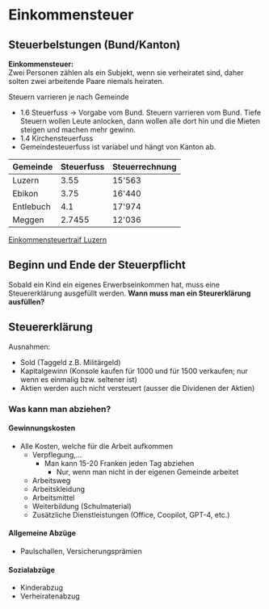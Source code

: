 # Einkommensteuer

## Steuerbelstungen (Bund/Kanton)

**Einkommensteuer:**  
Zwei Personen zählen als ein Subjekt, wenn sie verheiratet sind, daher solten zwei arbeitende Paare niemals heiraten.

Steuern varrieren je nach Gemeinde

- 1.6 Steuerfuss -> Vorgabe vom Bund. Steuern varrieren vom Bund. Tiefe Steuern wollen Leute anlocken, dann wollen alle dort hin und die Mieten steigen und machen mehr gewinn.
- 1.4 Kirchensteuerfuss
- Gemeindesteuerfuss ist variabel und hängt von Kanton ab.

| Gemeinde  | Steuerfuss | Steuerrechnung |
| --------- | ---------- | -------------- |
| Luzern    | 3.55       | 15'563         |
| Ebikon    | 3.75       | 16'440         |
| Entlebuch | 4.1        | 17'974         |
| Meggen    | 2.7455     | 12'036         |

[Einkommensteuertraif Luzern](https://steuern.lu.ch/publikationen/nav_einheiten_tarife/stnap_steuereinheiten_2024)

## Beginn und Ende der Steuerpflicht

Sobald ein Kind ein eigenes Erwerbseinkommen hat, muss eine Steuererklärung ausgefüllt werden.
**Wann muss man ein Steurerklärung ausfüllen?**

## Steuererklärung

Ausnahmen:

- Sold (Taggeld z.B. Militärgeld)
- Kapitalgewinn (Konsole kaufen für 1000 und für 1500 verkaufen; nur wenn es einmalig bzw. seltener ist)
- Aktien werden auch nicht versteuert (ausser die Dividenen der Aktien)

### Was kann man abziehen?

#### Gewinnungskosten

- Alle Kosten, welche für die Arbeit aufkommen
  - Verpflegung,...
    - Man kann 15-20 Franken jeden Tag abziehen
      - Nur, wenn man nicht in der eigenen Gemeinde arbeitet
  - Arbeitsweg
  - Arbeitskleidung
  - Arbeitsmittel
  - Weiterbildung (Schulmaterial)
  - Zusätzliche Dienstleistungen (Office, Coopilot, GPT-4, etc.)

#### Allgemeine Abzüge

- Paulschallen, Versicherungsprämien

#### Sozialabzüge

- Kinderabzug
- Verheiratenabzug
